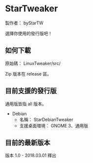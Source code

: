# StarTweaker
製作者： byStarTW

選擇你使用的發行版吧！

## 如何下載
原始碼： LinuxTweaker/src/

Zip 版本在 release 區。
## 目前支援的發行版
通用版皆指 all 版本。
- Debian
  - 名稱： StarDebianTweaker
  - 支援桌面環境： GNOME 3、通用版

## 目前的最新版本
版本 1.0 - 2018.03.01 釋出
